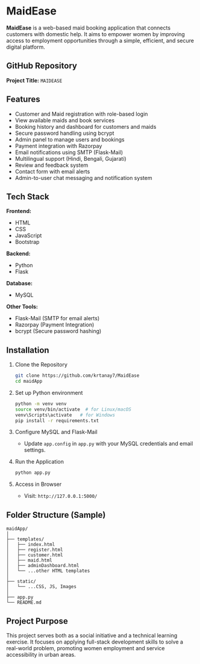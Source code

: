
# MaidEase

**MaidEase** is a web-based maid booking application that connects customers with domestic help. It aims to empower women by improving access to employment opportunities through a simple, efficient, and secure digital platform.

## GitHub Repository
**Project Title:** `MAIDEASE`

## Features

- Customer and Maid registration with role-based login
- View available maids and book services
- Booking history and dashboard for customers and maids
- Secure password handling using bcrypt
- Admin panel to manage users and bookings
- Payment integration with Razorpay
- Email notifications using SMTP (Flask-Mail)
- Multilingual support (Hindi, Bengali, Gujarati)
- Review and feedback system
- Contact form with email alerts
- Admin-to-user chat messaging and notification system

## Tech Stack

**Frontend:**  
- HTML  
- CSS  
- JavaScript  
- Bootstrap  

**Backend:**  
- Python  
- Flask  

**Database:**  
- MySQL  

**Other Tools:**  
- Flask-Mail (SMTP for email alerts)  
- Razorpay (Payment Integration)  
- bcrypt (Secure password hashing)

## Installation

1. Clone the Repository
   ```bash
   git clone https://github.com/krtanay7/MaidEase
   cd maidApp
   ```

2. Set up Python environment
   ```bash
   python -m venv venv
   source venv/bin/activate  # for Linux/macOS
   venv\Scripts\activate   # for Windows
   pip install -r requirements.txt
   ```

3. Configure MySQL and Flask-Mail
   - Update `app.config` in `app.py` with your MySQL credentials and email settings.

4. Run the Application
   ```bash
   python app.py
   ```

5. Access in Browser
   - Visit: `http://127.0.0.1:5000/`

## Folder Structure (Sample)

```
maidApp/
│
├── templates/
│   ├── index.html
│   ├── register.html
│   ├── customer.html
│   ├── maid.html
│   ├── adminDashboard.html
│   └── ...other HTML templates
│
├── static/
│   └── ...CSS, JS, Images
│
├── app.py
└── README.md
```

## Project Purpose

This project serves both as a social initiative and a technical learning exercise. It focuses on applying full-stack development skills to solve a real-world problem, promoting women employment and service accessibility in urban areas.
